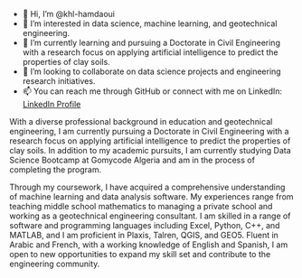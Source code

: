 - 👋 Hi, I’m @khl-hamdaoui
- 👀 I’m interested in data science, machine learning, and geotechnical engineering.
- 🌱 I’m currently learning and pursuing a Doctorate in Civil Engineering with a research focus on applying artificial intelligence to predict the properties of clay soils.
- 💞️ I’m looking to collaborate on data science projects and engineering research initiatives.
- 📫 You can reach me through GitHub or connect with me on LinkedIn: [LinkedIn Profile](https://www.linkedin.com/in/khaled-hamdaoui/)

With a diverse professional background in education and geotechnical engineering, I am currently pursuing a Doctorate in Civil Engineering with a research focus on applying artificial intelligence to predict the properties of clay soils. In addition to my academic pursuits, I am currently studying Data Science Bootcamp at Gomycode Algeria and am in the process of completing the program.

Through my coursework, I have acquired a comprehensive understanding of machine learning and data analysis software. My experiences range from teaching middle school mathematics to managing a private school and working as a geotechnical engineering consultant. I am skilled in a range of software and programming languages including Excel, Python, C++, and MATLAB, and I am proficient in Plaxis, Talren, QGIS, and GEO5. Fluent in Arabic and French, with a working knowledge of English and Spanish, I am open to new opportunities to expand my skill set and contribute to the engineering community.
